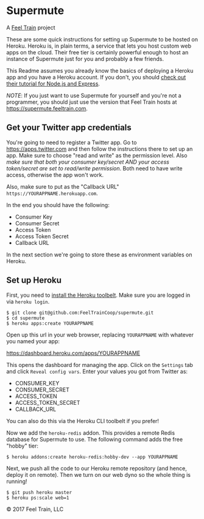 # Supermute
A [Feel Train](https://feeltrain.com) project

These are some quick instructions for setting up Supermute to be hosted on Heroku. Heroku is, in plain terms, a service that lets you host custom web apps on the cloud. Their free tier is certainly powerful enough to host an instance of Supermute just for you and probably a few friends.

This Readme assumes you already know the basics of deploying a Heroku app and you have a Heroku account. If you don't, you should [check out their tutorial for Node.js and Express](https://devcenter.heroku.com/articles/getting-started-with-nodejs#introduction).

*NOTE*: If you just want to use Supermute for yourself and you're not a programmer, you should just use the version that Feel Train hosts at https://supermute.feeltrain.com.

## Get your Twitter app credentials

You're going to need to register a Twitter app. Go to https://apps.twitter.com and then follow the instructions there to set up an app. Make sure to choose "read and write" as the permission level. Also _make sure that both your consumer key/secret AND your access token/secret are set to read/write permission_. Both need to have write access, otherwise the app won't work.

Also, make sure to put as the "Callback URL" `https://YOURAPPNAME.herokuapp.com`.

In the end you should have the following:

- Consumer Key
- Consumer Secret
- Access Token
- Access Token Secret
- Callback URL

In the next section we're going to store these as environment variables on Heroku.

## Set up Heroku

First, you need to [install the Heroku toolbelt](https://devcenter.heroku.com/articles/heroku-cli). Make sure you are logged in via `heroku login`.

```
$ git clone git@github.com:FeelTrainCoop/supermute.git
$ cd supermute
$ heroku apps:create YOURAPPNAME
```

Open up this url in your web browser, replacing `YOURAPPNAME` with whatever you named your app:

https://dashboard.heroku.com/apps/YOURAPPNAME

This opens the dashboard for managing the app. Click on the `Settings` tab and click `Reveal config vars`. Enter your values you got from Twitter as:

- CONSUMER_KEY
- CONSUMER_SECRET
- ACCESS_TOKEN
- ACCESS_TOKEN_SECRET
- CALLBACK_URL

You can also do this via the Heroku CLI toolbelt if you prefer!

Now we add the `heroku-redis` addon. This provides a remote Redis database for Supermute to use. The following command adds the free "hobby" tier:

```
$ heroku addons:create heroku-redis:hobby-dev --app YOURAPPNAME
```

Next, we push all the code to our Heroku remote repository (and hence, deploy it on remote). Then we turn on our web dyno so the whole thing is running!

```
$ git push heroku master
$ heroku ps:scale web=1
```

&copy; 2017 Feel Train, LLC

